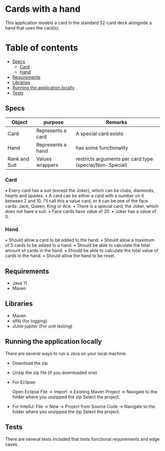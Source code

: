 # Cards with a hand

This application models a card in the standard 52-card deck alongside a hand that uses the card(s).


Table of contents
=================

<!--ts-->
   * [Specs](#specs)
     * [Card](#card)
     * [Hand](#hand)
   * [Requirements](#requirements)
   * [Libraries](#libraries)
   * [Running the application locally](#running-the-application-locally)
   * [Tests](#tests)                  
<!--te-->

## Specs

| Object                       | purpose                                  | Remarks
| ----------------------------- | ---------------------------------------- | ----------------------------------------
| Card  | Represents a card | A special card exists
| Hand | Represents a hand | has some functionality
| Rank and Suit| Values wrappers | restricts arguments per card type (special/Non-Special)

### Card

•	Every card has a suit (except the Joker), which can be clubs, diamonds, hearts and spades.
•	A card can be either a card with a number on it between 2 and 10, I'll call this a value card, or it can be one of the face cards: Jack, Queen, King or Ace.
•	There is a special card, the Joker, which does not have a suit.
•	Face cards have value of 20.
•	Joker has a value of 0.

### Hand

•	Should allow a card to be added to the hand.
•	Should allow a maximum of 5 cards to be added to a hand.
•	Should be able to calculate the total amount of cards in the hand.
•	Should be able to calculate the total value of cards in the hand.
•	Should allow the hand to be reset.

  
## Requirements
- Java 11
- Maven

## Libraries
- Maven
- slf4j (for logging)
- JUnit-jupiter (For unit testing)


## Running the application locally
There are several ways to run a Java on your local machine. 
- Download the zip
- Unzip the zip file (if you downloaded one)

- For Eclipse: 
    
    Open Eclipse File -> Import -> Existing Maven Project -> Navigate to the folder where you unzipped the zip
    Select the project.
    
- For IntelliJ: 
        File -> New -> Project from Source Code -> Navigate to the folder where you unzipped the zip
        Select the project.                                             
 
 ## Tests
 There are several tests included that tests functional requirements and edge cases.  
 